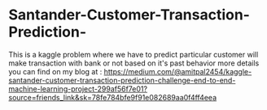 # Santander-Customer-Transaction-Prediction-
This is a kaggle problem where we have to predict particular customer will make transaction with bank or not based on it's past behavior
more details you can find on my blog at : 
https://medium.com/@amitpal2454/kaggle-santander-customer-transaction-prediction-challenge-end-to-end-machine-learning-project-299af56f7e01?source=friends_link&sk=78fe784bfe9f91e082689aa0f4ff4eea
